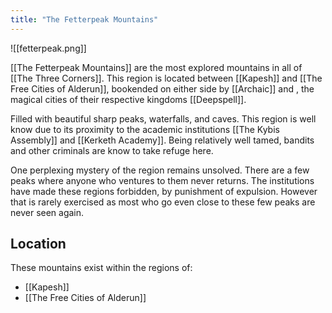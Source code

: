 ```yaml
---
title: "The Fetterpeak Mountains"
---
```

![[fetterpeak.png]]

[[The Fetterpeak Mountains]] are the most explored mountains in all of [[The Three Corners]]. This region is located between [[Kapesh]] and [[The Free Cities of Alderun]], bookended on either side by [[Archaic]] and , the magical cities of their respective kingdoms [[Deepspell]].

Filled with beautiful sharp peaks, waterfalls, and caves. This region is well know due to its proximity to the academic institutions [[The Kybis Assembly]] and [[Kerketh Academy]]. Being relatively well tamed, bandits and other criminals are know to take refuge here.

One perplexing mystery of the region remains unsolved. There are a few peaks where anyone who ventures to them never returns. The institutions have made these regions forbidden, by punishment of expulsion. However that is rarely exercised as most who go even close to these few peaks are never seen again.

## Location
These mountains exist within the regions of:
- [[Kapesh]]
- [[The Free Cities of Alderun]]